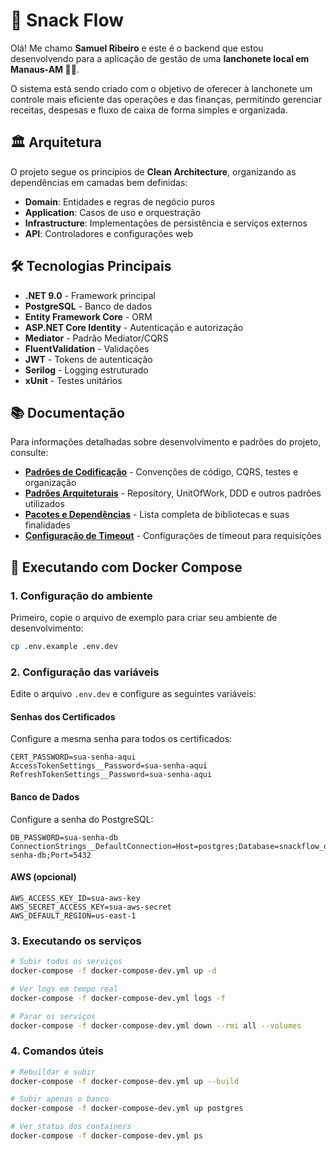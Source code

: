# 🍔 Snack Flow
Olá! Me chamo **Samuel Ribeiro** e este é o backend que estou desenvolvendo para a aplicação de gestão de uma
**lanchonete local em Manaus-AM 🍔🍟**.

O sistema está sendo criado com o objetivo de oferecer à lanchonete um controle mais eficiente das operações e das finanças, permitindo gerenciar receitas, despesas e fluxo de caixa de forma simples e organizada.

## 🏛️ Arquitetura

O projeto segue os princípios de **Clean Architecture**, organizando as dependências em camadas bem definidas:

- **Domain**: Entidades e regras de negócio puros
- **Application**: Casos de uso e orquestração
- **Infrastructure**: Implementações de persistência e serviços externos
- **API**: Controladores e configurações web

## 🛠️ Tecnologias Principais

- **.NET 9.0** - Framework principal
- **PostgreSQL** - Banco de dados
- **Entity Framework Core** - ORM
- **ASP.NET Core Identity** - Autenticação e autorização
- **Mediator** - Padrão Mediator/CQRS
- **FluentValidation** - Validações
- **JWT** - Tokens de autenticação
- **Serilog** - Logging estruturado
- **xUnit** - Testes unitários

## 📚 Documentação

Para informações detalhadas sobre desenvolvimento e padrões do projeto, consulte:

- **[Padrões de Codificação](docs/coding-standards.md)** - Convenções de código, CQRS, testes e organização
- **[Padrões Arquiteturais](docs/design-patterns.md)** - Repository, UnitOfWork, DDD e outros padrões utilizados
- **[Pacotes e Dependências](docs/packages.md)** - Lista completa de bibliotecas e suas finalidades
- **[Configuração de Timeout](docs/request-timeout.md)** - Configurações de timeout para requisições

## 🐋 Executando com Docker Compose

### 1. Configuração do ambiente

Primeiro, copie o arquivo de exemplo para criar seu ambiente de desenvolvimento:

```bash
cp .env.example .env.dev
```

### 2. Configuração das variáveis

Edite o arquivo `.env.dev` e configure as seguintes variáveis:

#### Senhas dos Certificados
Configure a mesma senha para todos os certificados:
```env
CERT_PASSWORD=sua-senha-aqui
AccessTokenSettings__Password=sua-senha-aqui
RefreshTokenSettings__Password=sua-senha-aqui
```

#### Banco de Dados
Configure a senha do PostgreSQL:
```env
DB_PASSWORD=sua-senha-db
ConnectionStrings__DefaultConnection=Host=postgres;Database=snackflow_db;Username=postgres;Password=sua-senha-db;Port=5432
```

#### AWS (opcional)
```env
AWS_ACCESS_KEY_ID=sua-aws-key
AWS_SECRET_ACCESS_KEY=sua-aws-secret
AWS_DEFAULT_REGION=us-east-1
```

### 3. Executando os serviços

```bash
# Subir todos os serviços
docker-compose -f docker-compose-dev.yml up -d

# Ver logs em tempo real
docker-compose -f docker-compose-dev.yml logs -f

# Parar os serviços
docker-compose -f docker-compose-dev.yml down --rmi all --volumes
```

### 4. Comandos úteis

```bash
# Rebuildar e subir
docker-compose -f docker-compose-dev.yml up --build

# Subir apenas o banco
docker-compose -f docker-compose-dev.yml up postgres

# Ver status dos containers
docker-compose -f docker-compose-dev.yml ps
```